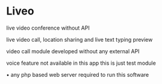 # Liveo
live video conference without API 

live video call, location sharing and live text typing preview

video call module developed without any external API

voice feature not available in this app this is just test module

• any php based web server required to run this software
